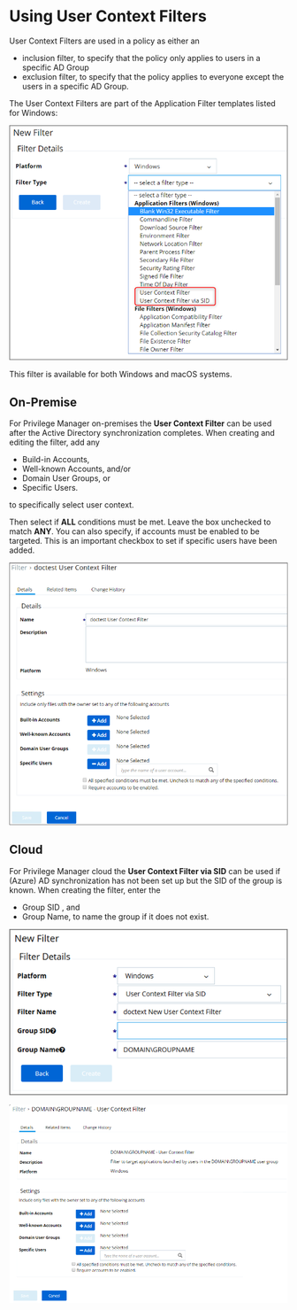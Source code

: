 [title]: # (User Context Filters)
[tags]: # (sid)
[priority]: # (2)
# Using User Context Filters

User Context Filters are used in a policy as either an

* inclusion filter,  to specify that the policy only applies to users in a specific AD Group
* exclusion filter, to specify that the policy applies to everyone except the users in a specific AD Group.

The User Context Filters are part of the Application Filter templates listed for Windows:

![User Context Filter templates](images/user_context.png)

This filter is available for both Windows and macOS systems.

## On-Premise

For Privilege Manager on-premises the __User Context Filter__ can be used after the Active Directory synchronization completes. When creating and editing the filter, add any 

* Build-in Accounts,
* Well-known Accounts, and/or
* Domain User Groups, or
* Specific Users.

to specifically select user context.

Then select if __ALL__ conditions must be met. Leave the box unchecked to match __ANY__. You can also specify, if accounts must be enabled to be targeted. This is an important checkbox to set if specific users have been added.

![Create User Context Filter](images/user_context_1.png)

## Cloud

For Privilege Manager cloud the __User Context Filter via SID__ can be used if (Azure) AD synchronization has not been set up but the SID of the group is known. When creating the filter, enter the

* Group SID , and
* Group Name, to name the group if it does not exist.

![Create User Context Filter via SID](images/user_context_2.png)

![Edit User Context Filter via SID](images/user_context_sid_edit.png)
